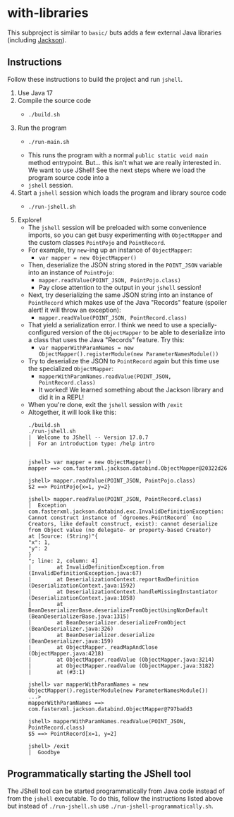 # with-libraries

This subproject is similar to `basic/` buts adds a few external Java libraries (including [Jackson](https://github.com/FasterXML/jackson)).


## Instructions

Follow these instructions to build the project and run `jshell`.

1. Use Java 17
2. Compile the source code
   * ```shell
     ./build.sh
     ```
3. Run the program
   * ```shell
     ./run-main.sh
     ```
   * This runs the program with a normal `public static void main` method entrypoint. But... this isn't what we are
     really interested in. We want to use JShell! See the next steps where we load the program source code into a
   * `jshell` session.
4. Start a `jshell` session which loads the program and library source code
   * ```shell
     ./run-jshell.sh
     ```
5. Explore!
   * The `jshell` session will be preloaded with some convenience imports, so you can get busy experimenting with `ObjectMapper`
     and the custom classes `PointPojo` and `PointRecord`.
   * For example, try `new`-ing up an instance of `ObjectMapper`:
     * `var mapper = new ObjectMapper()`
   * Then, deserialize the JSON string stored in the `POINT_JSON` variable into an instance of `PointPojo`:
     * `mapper.readValue(POINT_JSON, PointPojo.class)`
     * Pay close attention to the output in your `jshell` session!
   * Next, try deserializing the same JSON string into an instance of `PointRecord` which makes use of the Java "Records"
     feature (spoiler alert! it will throw an exception):
     * `mapper.readValue(POINT_JSON, PointRecord.class)`
   * That yield a serialization error. I think we need to use a specially-configured version of the `ObjectMapper` to be able to
     deserialize into a class that uses the Java "Records" feature. Try this:
     * `var mapperWithParamNames = new ObjectMapper().registerModule(new ParameterNamesModule())`
   * Try to deserialize the JSON to `PointRecord` again but this time use the specialized `ObjectMapper`:
     * `mapperWithParamNames.readValue(POINT_JSON, PointRecord.class)`
     * It worked! We learned something about the Jackson library and did it in a REPL!
   * When you're done, exit the `jshell` session with `/exit`
   * Altogether, it will look like this:
     ```text
     ./build.sh
     ./run-jshell.sh
     |  Welcome to JShell -- Version 17.0.7
     |  For an introduction type: /help intro

     
     jshell> var mapper = new ObjectMapper()
     mapper ==> com.fasterxml.jackson.databind.ObjectMapper@20322d26
     
     jshell> mapper.readValue(POINT_JSON, PointPojo.class)
     $2 ==> PointPojo{x=1, y=2}
     
     jshell> mapper.readValue(POINT_JSON, PointRecord.class)
     |  Exception com.fasterxml.jackson.databind.exc.InvalidDefinitionException: Cannot construct instance of `dgroomes.PointRecord` (no Creators, like default construct, exist): cannot deserialize from Object value (no delegate- or property-based Creator)
     at [Source: (String)"{
     "x": 1,
     "y": 2
     }
     "; line: 2, column: 4]
     |        at InvalidDefinitionException.from (InvalidDefinitionException.java:67)
     |        at DeserializationContext.reportBadDefinition (DeserializationContext.java:1592)
     |        at DeserializationContext.handleMissingInstantiator (DeserializationContext.java:1058)
     |        at BeanDeserializerBase.deserializeFromObjectUsingNonDefault (BeanDeserializerBase.java:1315)
     |        at BeanDeserializer.deserializeFromObject (BeanDeserializer.java:326)
     |        at BeanDeserializer.deserialize (BeanDeserializer.java:159)
     |        at ObjectMapper._readMapAndClose (ObjectMapper.java:4218)
     |        at ObjectMapper.readValue (ObjectMapper.java:3214)
     |        at ObjectMapper.readValue (ObjectMapper.java:3182)
     |        at (#3:1)
     
     jshell> var mapperWithParamNames = new ObjectMapper().registerModule(new ParameterNamesModule())
     ...>
     mapperWithParamNames ==> com.fasterxml.jackson.databind.ObjectMapper@797badd3
     
     jshell> mapperWithParamNames.readValue(POINT_JSON, PointRecord.class)
     $5 ==> PointRecord[x=1, y=2]
     
     jshell> /exit
     |  Goodbye
     ```


## Programmatically starting the JShell tool

The JShell tool can be started programmatically from Java code instead of from the `jshell` executable. To do this, follow
the instructions listed above but instead of `./run-jshell.sh` use `./run-jshell-programmatically.sh`.
